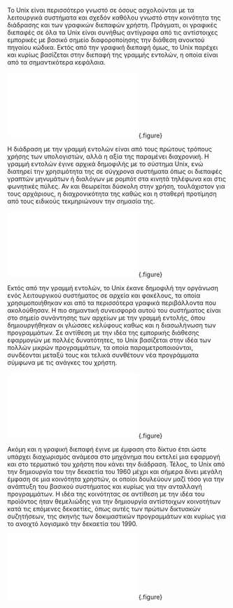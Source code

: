 
Το Unix είναι περισσότερο γνωστό σε όσους ασχολούνται με τα λειτουργικά συστήματα και σχεδόν καθόλου γνωστό στην κοινότητα της διάδρασης και των γραφικών διεπαφών χρήστη. Πράγματι, οι γραφικές διεπαφές σε όλα τα Unix είναι συνήθως αντίγραφα από τις αντίστοιχες εμπορικές με βασικό σημείο διαφοροποίησης την διάθεση ανοικτού πηγαίου κώδικα. Εκτός από την γραφική διεπαφή όμως, το Unix παρέχει και κυρίως βασίζεται στην διεπαφή της γραμμής εντολών, η οποία είναι από τα σημαντικότερα κεφάλαια.

![](pdp11-tty-unix.md){.figure}

Η διάδραση με την γραμμή εντολών είναι από τους πρώτους τρόπους χρήσης των υπολογιστών, αλλά η αξία της παραμένει διαχρονική. Η γραμμή εντολών έγινε αρχικά δημοφιλής με το σύστημα Unix, ενώ διατηρεί την χρησιμότητα της σε σύγχρονα συστήματα όπως οι διεπαφές γραπτών μηνυμάτων ή διαλόγων με ρομπότ στα κινητά τηλέφωνα και στις φωνητικές πύλες. Αν και θεωρείται δύσκολη στην χρήση, τουλάχιστον για τους αρχάριους, η διαχρονικότητα της καθώς και η σταθερή προτίμηση από τους ειδικούς τεκμηριώνουν την σημασία της.

![](unix-shell.md){.figure}

Εκτός από την γραμμή εντολών, το Unix έκανε δημοφιλή την οργάνωση ενός λειτουργικού συστήματος σε αρχεία και φακέλους, τα οποία χρησιμοποιήθηκαν και από τα περισσότερα γραφικά περιβάλλοντα που ακολούθησαν. Η πιο σημαντική συνεισφορά αυτού του συστήματος είναι στο σημείο συνάντησης των αρχείων με την γραμμή εντολής, όπου δημιουργήθηκαν οι γλώσσες κελύφους καθως και η διασωλήνωση των προγραμμάτων. Σε αντίθεση με την ιδέα της εμπορικής διάθεσης εφαρμογών με πολλές δυνατότητες, το Unix βασίζεται στην ιδέα των πολλών μικρών προγραμμάτων, τα οποία παραμετροποιούνται, συνδέονται μεταξύ τους και τελικά συνθέτουν νέα προγράμματα σύμφωνα με τις ανάγκες του χρήστη. 

![](terminal-emulator.md){.figure}

Ακόμη και η γραφική διεπαφή έγινε με έμφαση στο δίκτυο έτσι ώστε υπάρχει διαχωρισμός ανάμεσα στο μηχάνημα που εκτελεί μια εφαρμογή και στο τερματικό του χρήστη που κάνει την διάδραση. Τέλος, το Unix από την δημιουργία του την δεκαετία του 1960 μέχρι και σήμερα δίνει μεγάλη έμφαση σε μια κοινότητα χρηστών, οι οποίοι δουλεύουν μαζί τόσο για την ανάπτυξη του βασικού συστήματος και κυρίως για την ανταλλαγή προγραμμάτων. Η ιδέα της κοινότητας σε αντίθεση με την ιδέα του προϊόντος ήταν θεμελιώδης για την δημιουργία αντίστοιχων κοινοτήτων κατά τις επόμενες δεκαετίες, όπως αυτές των πρώτων δικτυακών συζητήσεων, της σκηνής των δοκιμαστικών προγραμμάτων και κυρίως για το ανοιχτό λογισμικό την δεκαετία του 1990.

![](x-windows-system.md){.figure}

